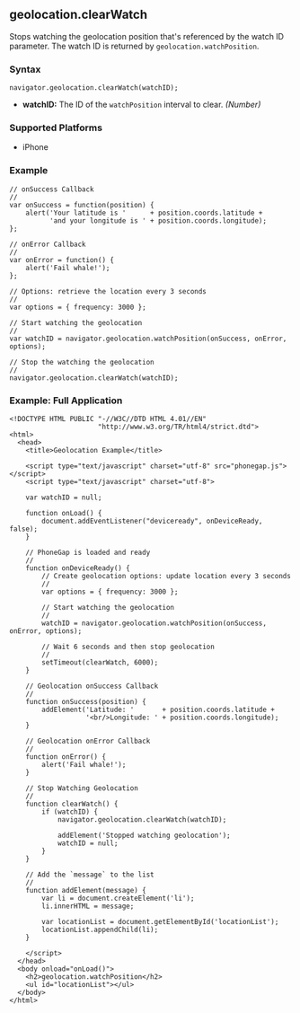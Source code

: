 geolocation.clearWatch
----------------------

Stops watching the geolocation position that's referenced by the watch ID parameter. The watch ID is returned by `geolocation.watchPosition`.

### Syntax ###

    navigator.geolocation.clearWatch(watchID);

- __watchID:__ The ID of the `watchPosition` interval to clear. _(Number)_

### Supported Platforms ###

- iPhone

### Example ###

    // onSuccess Callback
    //
    var onSuccess = function(position) {
        alert('Your latitude is '      + position.coords.latitude +
              'and your longitude is ' + position.coords.longitude);
    };
    
    // onError Callback
    //
    var onError = function() {
        alert('Fail whale!');
    };
    
    // Options: retrieve the location every 3 seconds
    //
    var options = { frequency: 3000 };
    
    // Start watching the geolocation
    //
    var watchID = navigator.geolocation.watchPosition(onSuccess, onError, options);
    
    // Stop the watching the geolocation
    //
    navigator.geolocation.clearWatch(watchID);

### Example: Full Application ###

    <!DOCTYPE HTML PUBLIC "-//W3C//DTD HTML 4.01//EN"
                          "http://www.w3.org/TR/html4/strict.dtd">
    <html>
      <head>
        <title>Geolocation Example</title>

        <script type="text/javascript" charset="utf-8" src="phonegap.js"></script>
        <script type="text/javascript" charset="utf-8">
    
        var watchID = null;
    
        function onLoad() {
            document.addEventListener("deviceready", onDeviceReady, false);
        }

        // PhoneGap is loaded and ready
        //
        function onDeviceReady() {
            // Create geolocation options: update location every 3 seconds
            //
            var options = { frequency: 3000 };
            
            // Start watching the geolocation
            //
            watchID = navigator.geolocation.watchPosition(onSuccess, onError, options);
            
            // Wait 6 seconds and then stop geolocation
            //
            setTimeout(clearWatch, 6000);
        }
    
        // Geolocation onSuccess Callback
        //
        function onSuccess(position) {
            addElement('Latitude: '       + position.coords.latitude + 
                       '<br/>Longitude: ' + position.coords.longitude);
        }
    
        // Geolocation onError Callback
        //
        function onError() {
            alert('Fail whale!');
        }
    
        // Stop Watching Geolocation
        //
        function clearWatch() {
            if (watchID) {
                navigator.geolocation.clearWatch(watchID);
                
                addElement('Stopped watching geolocation');
                watchID = null;
            }
        }
    
        // Add the `message` to the list
        //
        function addElement(message) {
            var li = document.createElement('li');
            li.innerHTML = message;
            
            var locationList = document.getElementById('locationList');
            locationList.appendChild(li);
        }

        </script>
      </head>
      <body onload="onLoad()">
        <h2>geolocation.watchPosition</h2>
        <ul id="locationList"></ul>
      </body>
    </html>